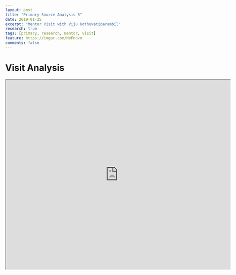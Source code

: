 ```yaml
---
layout: post
title: "Primary Source Analysis 5"
date: 2019-01-25
excerpt: "Mentor Visit with Viju Kothuvatiparambil"
research: true
tags: [primary, research, mentor, visit]
feature: https://imgur.com/NeFndvm
comments: false
---
```


# Visit Analysis

<iframe src="https://drive.google.com/file/d/1HuL2jH-GxqFtIqahtdLwCiTQ7YPdhp0D/preview" width="710" height="600"></iframe>
